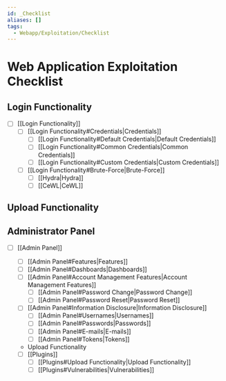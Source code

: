 ```yaml
---
id: _Checklist
aliases: []
tags:
  - Webapp/Exploitation/Checklist
---
```


# Web Application Exploitation Checklist

## Login Functionality

- [ ] [[Login Functionality]]
    - [ ] [[Login Functionality#Credentials|Credentials]]
        - [ ] [[Login Functionality#Default Credentials|Default Credentials]]
        - [ ] [[Login Functionality#Common Credentials|Common Credentials]]
        - [ ] [[Login Functionality#Custom Credentials|Custom Credentials]]
    - [ ] [[Login Functionality#Brute-Force|Brute-Force]]
        - [ ] [[Hydra|Hydra]]
        - [ ] [[CeWL|CeWL]]

## Upload Functionality

## Administrator Panel

- [ ] [[Admin Panel]]
    - [ ] [[Admin Panel#Features|Features]]
    - [ ] [[Admin Panel#Dashboards|Dashboards]]
    - [ ] [[Admin Panel#Account Management Features|Account Management Features]]
        - [ ] [[Admin Panel#Password Change|Password Change]]
        - [ ] [[Admin Panel#Password Reset|Password Reset]]
    - [ ] [[Admin Panel#Information Disclosure|Information Disclosure]]
        - [ ] [[Admin Panel#Usernames|Usernames]]
        - [ ] [[Admin Panel#Passwords|Passwords]]
        - [ ] [[Admin Panel#E-mails|E-mails]]
        - [ ] [[Admin Panel#Tokens|Tokens]]
    - Upload Functionality

    - [ ] [[Plugins]]
        - [ ] [[Plugins#Upload Functionality|Upload Functionality]]
        - [ ] [[Plugins#Vulnerabilities|Vulnerabilities]]
